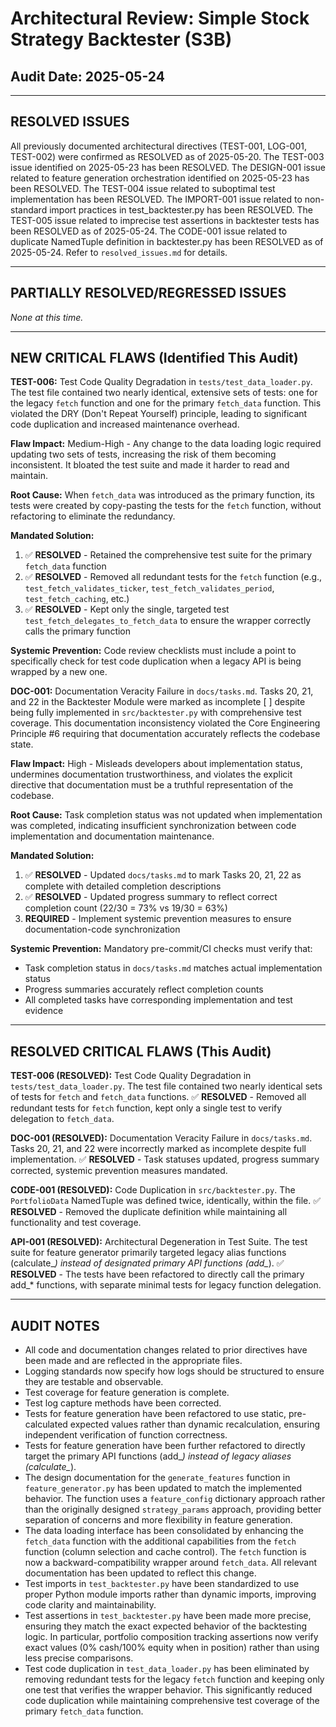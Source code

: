 # Architectural Review: Simple Stock Strategy Backtester (S3B)
## Audit Date: 2025-05-24

---

## RESOLVED ISSUES

All previously documented architectural directives (TEST-001, LOG-001, TEST-002) were confirmed as RESOLVED as of 2025-05-20. The TEST-003 issue identified on 2025-05-23 has been RESOLVED. The DESIGN-001 issue related to feature generation orchestration identified on 2025-05-23 has been RESOLVED. The TEST-004 issue related to suboptimal test implementation has been RESOLVED. The IMPORT-001 issue related to non-standard import practices in test_backtester.py has been RESOLVED. The TEST-005 issue related to imprecise test assertions in backtester tests has been RESOLVED as of 2025-05-24. The CODE-001 issue related to duplicate NamedTuple definition in backtester.py has been RESOLVED as of 2025-05-24. Refer to `resolved_issues.md` for details.

---

## PARTIALLY RESOLVED/REGRESSED ISSUES

_None at this time._

---

## NEW CRITICAL FLAWS (Identified This Audit)

**TEST-006:** Test Code Quality Degradation in `tests/test_data_loader.py`. The test file contained two nearly identical, extensive sets of tests: one for the legacy `fetch` function and one for the primary `fetch_data` function. This violated the DRY (Don't Repeat Yourself) principle, leading to significant code duplication and increased maintenance overhead.

**Flaw Impact:** Medium-High - Any change to the data loading logic required updating two sets of tests, increasing the risk of them becoming inconsistent. It bloated the test suite and made it harder to read and maintain.

**Root Cause:** When `fetch_data` was introduced as the primary function, its tests were created by copy-pasting the tests for the `fetch` function, without refactoring to eliminate the redundancy.

**Mandated Solution:** 
1. ✅ **RESOLVED** - Retained the comprehensive test suite for the primary `fetch_data` function
2. ✅ **RESOLVED** - Removed all redundant tests for the `fetch` function (e.g., `test_fetch_validates_ticker`, `test_fetch_validates_period`, `test_fetch_caching`, etc.)
3. ✅ **RESOLVED** - Kept only the single, targeted test `test_fetch_delegates_to_fetch_data` to ensure the wrapper correctly calls the primary function

**Systemic Prevention:** Code review checklists must include a point to specifically check for test code duplication when a legacy API is being wrapped by a new one.

**DOC-001:** Documentation Veracity Failure in `docs/tasks.md`. Tasks 20, 21, and 22 in the Backtester Module were marked as incomplete [ ] despite being fully implemented in `src/backtester.py` with comprehensive test coverage. This documentation inconsistency violated the Core Engineering Principle #6 requiring that documentation accurately reflects the codebase state.

**Flaw Impact:** High - Misleads developers about implementation status, undermines documentation trustworthiness, and violates the explicit directive that documentation must be a truthful representation of the codebase.

**Root Cause:** Task completion status was not updated when implementation was completed, indicating insufficient synchronization between code implementation and documentation maintenance.

**Mandated Solution:** 
1. ✅ **RESOLVED** - Updated `docs/tasks.md` to mark Tasks 20, 21, 22 as complete with detailed completion descriptions
2. ✅ **RESOLVED** - Updated progress summary to reflect correct completion count (22/30 = 73% vs 19/30 = 63%)
3. **REQUIRED** - Implement systemic prevention measures to ensure documentation-code synchronization

**Systemic Prevention:** Mandatory pre-commit/CI checks must verify that:
- Task completion status in `docs/tasks.md` matches actual implementation status
- Progress summaries accurately reflect completion counts
- All completed tasks have corresponding implementation and test evidence

---

## RESOLVED CRITICAL FLAWS (This Audit)

**TEST-006 (RESOLVED):** Test Code Quality Degradation in `tests/test_data_loader.py`. The test file contained two nearly identical sets of tests for `fetch` and `fetch_data` functions. ✅ **RESOLVED** - Removed all redundant tests for `fetch` function, kept only a single test to verify delegation to `fetch_data`.

**DOC-001 (RESOLVED):** Documentation Veracity Failure in `docs/tasks.md`. Tasks 20, 21, and 22 were incorrectly marked as incomplete despite full implementation. ✅ **RESOLVED** - Task statuses updated, progress summary corrected, systemic prevention measures mandated.

**CODE-001 (RESOLVED):** Code Duplication in `src/backtester.py`. The `PortfolioData` NamedTuple was defined twice, identically, within the file. ✅ **RESOLVED** - Removed the duplicate definition while maintaining all functionality and test coverage.

**API-001 (RESOLVED):** Architectural Degeneration in Test Suite. The test suite for feature generator primarily targeted legacy alias functions (calculate_*) instead of designated primary API functions (add_*). ✅ **RESOLVED** - The tests have been refactored to directly call the primary add_* functions, with separate minimal tests for legacy function delegation.

---

## AUDIT NOTES
- All code and documentation changes related to prior directives have been made and are reflected in the appropriate files.
- Logging standards now specify how logs should be structured to ensure they are testable and observable.
- Test coverage for feature generation is complete.
- Test log capture methods have been corrected.
- Tests for feature generation have been refactored to use static, pre-calculated expected values rather than dynamic recalculation, ensuring independent verification of function correctness.
- Tests for feature generation have been further refactored to directly target the primary API functions (add_*) instead of legacy aliases (calculate_*).
- The design documentation for the `generate_features` function in `feature_generator.py` has been updated to match the implemented behavior. The function uses a `feature_config` dictionary approach rather than the originally designed `strategy_params` approach, providing better separation of concerns and more flexibility in feature generation.
- The data loading interface has been consolidated by enhancing the `fetch_data` function with the additional capabilities from the `fetch` function (column selection and cache control). The `fetch` function is now a backward-compatibility wrapper around `fetch_data`. All relevant documentation has been updated to reflect this change.
- Test imports in `test_backtester.py` have been standardized to use proper Python module imports rather than dynamic imports, improving code clarity and maintainability.
- Test assertions in `test_backtester.py` have been made more precise, ensuring they match the exact expected behavior of the backtesting logic. In particular, portfolio composition tracking assertions now verify exact values (0% cash/100% equity when in position) rather than using less precise comparisons.
- Test code duplication in `test_data_loader.py` has been eliminated by removing redundant tests for the legacy `fetch` function and keeping only one test that verifies the wrapper behavior. This significantly reduced code duplication while maintaining comprehensive test coverage of the primary `fetch_data` function.
